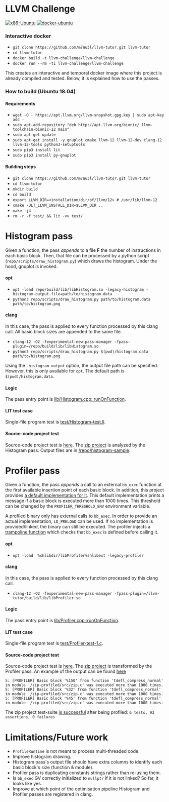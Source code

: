 LLVM Challenge
==============
[![x86-Ubuntu](https://github.com/m7nu3l/llvm-tutor/actions/workflows/x86-ubuntu.yml/badge.svg?branch=main)](https://github.com/m7nu3l/llvm-tutor/actions/workflows/x86-ubuntu.yml)
[![docker-ubuntu](https://github.com/m7nu3l/llvm-tutor/actions/workflows/docker-ubuntu.yml/badge.svg?branch=main)](https://github.com/m7nu3l/llvm-tutor/actions/workflows/docker-ubuntu.yml)
 
### Interactive docker

* `git clone https://github.com/m7nu3l/llvm-tutor.git llvm-tutor`
* `cd llvm-tutor`
* `docker build -t llvm-challenge/llvm-challenge .`
* `docker run --rm -ti llvm-challenge/llvm-challenge`

This creates an interactive and temporal docker image where this project is already compiled and tested. Below, it is explained how to use the passes.

### How to build (Ubuntu 18.04)

#### Requirements

* `wget -O - https://apt.llvm.org/llvm-snapshot.gpg.key | sudo apt-key add -`
* `sudo apt-add-repository "deb http://apt.llvm.org/bionic/ llvm-toolchain-bionic-12 main"`
* `sudo apt-get update`
* `sudo apt-get install -y gnuplot cmake llvm-12 llvm-12-dev clang-12 llvm-12-tools python3-setuptools`
* `sudo pip3 install lit`
* `sudo pip3 install py-gnuplot`

#### Building steps

* `git clone https://github.com/m7nu3l/llvm-tutor.git llvm-tutor`
* `cd llvm-tutor`
* `mkdir build`
* `cd build`
* `export LLVM_DIR=<installation/dir/of/llvm/12> # /usr/lib/llvm-12`
* `cmake -DLT_LLVM_INSTALL_DIR=$LLVM_DIR ..`
* `make -j4`
* `rm -r -f test/ && lit -vv test/`

Histogram pass
==============

Given a function, the pass *appends* to a file **F** the number of instructions in each basic block. Then, that file can be processed by a python script (`repo/scripts/draw_histogram.py`) which draws the histogram. Under the hood, gnuplot is invoked.

#### opt

* `opt -load repo/build/lib/libHistogram.so -legacy-histogram -histogram-output-file=path/to/histogram.data`
* `python3 repo/scripts/draw_histogram.py path/to/histogram.data path/to/histogram.png`

#### clang

In this case, the pass is applied to every function processed by this clang call. All basic block sizes are appended to the same file.

* `clang-12 -O2 -fexperimental-new-pass-manager -fpass-plugin=/repo/build/lib/libHistogram.so` 
* `python3 repo/scripts/draw_histogram.py $(pwd)/histogram.data path/to/histogram.png`

Using the `-histogram-output` option, the output file path can be specified. However, this is only available for `opt`. The default path is `$(pwd)/histogram.data`. 

#### Logic

The pass entry point is [lib/Histogram.cpp::runOnFunction](https://github.com/m7nu3l/llvm-tutor/blob/main/lib/Histogram.cpp#L37).

#### LIT test case

Single-file program test is [test/Histogram-test.ll](https://github.com/m7nu3l/llvm-tutor/blob/main/test/Histogram-test.ll).

#### Source-code project test

Source-code project test is [here](https://github.com/m7nu3l/llvm-tutor/blob/main/Dockerfile#L98).
The [zip project](https://github.com/kuba--/zip) is analyzed by the Histogram pass. Output files are in [/repo/histogram-sample](https://github.com/m7nu3l/llvm-tutor/tree/main/histogram-sample). 

Profiler pass
==============

Given a function, the pass *appends* a call to an external `bb_exec` function at the first available insertion point of each basic block. In addition, this project provides [a default implementation for it](https://github.com/m7nu3l/llvm-tutor/blob/main/lib/ProfilerRuntime.cpp#L44). This default implementation prints a message if a basic block is executed more than 1000 times. This threshold can be changed by the `PROFILER_THRESHOLD_ENV` environment variable.

A profiled binary only has external calls to `bb_exec`. In order to provide an actual implementation, `LD_PRELOAD` can be used. If no implementation is provided/linked, the binary can still be executed. The profiler injects a [trampoline function](https://github.com/m7nu3l/llvm-tutor/blob/main/lib/Profiler.cpp#L64) which checks that `bb_exec` is defined before calling it.

#### opt

* `opt -load  %shlibdir/libProfiler%shlibext -legacy-profiler`

#### clang

In this case, the pass is applied to every function processed by this clang call. 

* `clang-12 -O2 -fexperimental-new-pass-manager -fpass-plugin=/llvm-tutor/build/lib/libProfiler.so` 

#### Logic

The pass entry point is [lib/Profiler.cpp::runOnFunction](https://github.com/m7nu3l/llvm-tutor/blob/main/lib/Profiler.cpp#L117).

#### LIT test case

Single-file program test is [test/Profiler-test-1.c](https://github.com/m7nu3l/llvm-tutor/blob/main/test/Profiler-test-1.c).

#### Source-code project test

Source-code project test is [here](https://github.com/m7nu3l/llvm-tutor/blob/main/Dockerfile#L88).
The [zip project](https://github.com/kuba--/zip) is transformed by the Profiler pass. An example of the output can be found [here](https://github.com/m7nu3l/llvm-tutor/runs/3099304204#step:3:2832)

```
5: [PROFILER] Basic block '%150' from function 'tdefl_compress_normal' in module '/zip-profiled/src/zip.c' was executed more than 1000 times.
5: [PROFILER] Basic block '%32' from function 'tdefl_compress_normal' in module '/zip-profiled/src/zip.c' was executed more than 1000 times.
5: [PROFILER] Basic block '%45' from function 'tdefl_compress_normal' in module '/zip-profiled/src/zip.c' was executed more than 1000 times.
```

The zip project test-suite [is successful](https://github.com/m7nu3l/llvm-tutor/runs/3099304204#step:3:2858) after being profiled: `6 tests, 93 assertions, 0 failures`

Limitations/Future work
=======================

* `ProfileRuntime` is not meant to process multi-threaded code.
* Improve histogram drawing.
* Histogram pass's output file should have extra columns to identify each basic block's size (function & module).
* Profiler pass is duplicating constants strings rather than re-using them.
* Is `bb_exec` GV correctly initialized to `nullptr` if it is not linked? So far, it looks like yes.  
* Improve at which point of the optimisation pipeline Histogram and Profiler passes are registered in clang.
